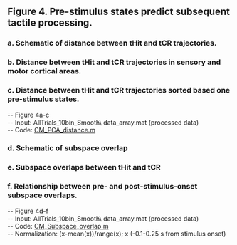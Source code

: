 ## Figure 4. Pre-stimulus states predict subsequent tactile processing. 
### a.	Schematic of distance between tHit and tCR trajectories. 
### b.	Distance between tHit and tCR trajectories in sensory and motor cortical areas.  
### c.	Distance between tHit and tCR trajectories sorted based one pre-stimulus states.
  -- Figure 4a-c\
  -- Input: AllTrials_10bin_Smooth\ data_array.mat (processed data)\
  -- Code: [CM_PCA_distance.m](CM_PCA_distance.m)
### d.	Schematic of subspace overlap
### e.	Subspace overlaps between tHit and tCR 
### f.	Relationship between pre- and post-stimulus-onset subspace overlaps. 
  -- Figure 4d-f\
  -- Input: AllTrials_10bin_Smooth\ data_array.mat (processed data)\
  -- Code: [CM_Subspace_overlap.m](CM_Subspace_overlap.m)\
  -- Normalization: (x-mean(x))/range(x); x (-0.1-0.25 s from stimulus onset)

